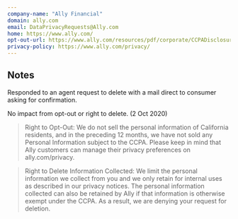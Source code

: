 ```yaml
---
company-name: "Ally Financial"
domain: ally.com
email: DataPrivacyRequests@Ally.com
home: https://www.ally.com/
opt-out-url: https://www.ally.com/resources/pdf/corporate/CCPADisclosureforCAResidents_Final.pdf
privacy-policy: https://www.ally.com/privacy/
---
```


## Notes

Responded to an agent request to delete with a mail direct to consumer asking for confirmation.

No impact from opt-out or right to delete. (2 Oct 2020)

> Right to Opt-Out: We do not sell the personal information of California residents, and in the preceding 12 months, we have not sold any Personal Information subject to the CCPA. Please keep in mind that Ally customers can manage their privacy preferences on ally.com/privacy.

> Right to Delete Information Collected: We limit the personal information we collect from you and we only retain for internal uses as described in our privacy notices. The personal information collected can also be retained by Ally if that information is otherwise exempt under the CCPA. As a result, we are denying your request for deletion. 

